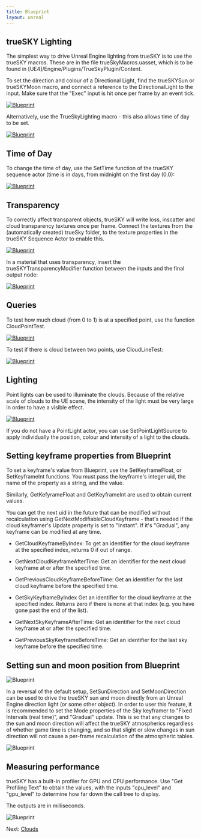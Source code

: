 ```yaml
---
title: Blueprint
layout: unreal
---
```


trueSKY Lighting
--------------

The simplest way to drive Unreal Engine lighting from trueSKY is to use the trueSKY macros. These are in the file trueSkyMacros.uasset, which is to be found in [UE4]/Engine/Plugins/TrueSkyPlugin/Content.

To set the direction and colour of a Directional Light, find the trueSKYSun or trueSKYMoon macro, and connect a reference to the DirectionalLight to the input. Make sure that the "Exec" input is hit once per frame by an event tick. 


<a href="http://docs.simul.co/unrealengine/images/trueSKYSun.png"><img src="http://docs.simul.co/unrealengine/images/trueSKYSun.png" alt="Blueprint"/></a>

Alternatively, use the TrueSkyLighting macro - this also allows time of day to be set.


<a href="http://docs.simul.co/unrealengine/images/trueSkyLighting.png"><img src="http://docs.simul.co/unrealengine/images/trueSkyLighting.png" alt="Blueprint"/></a>

Time of Day
------------

To change the time of day, use the SetTime function of the trueSKY sequence actor (time is in days, from midnight on the first day (0.0):


<a href="http://docs.simul.co/unrealengine/images/SetTime.png"><img src="http://docs.simul.co/unrealengine/images/SetTime.png" alt="Blueprint" /></a>

Transparency
------------

To correctly affect transparent objects, trueSKY will write loss, inscatter and cloud transparency textures once per frame. Connect the textures from the (automatically created) trueSky folder, to the texture properties in the trueSKY Sequence Actor to enable this.

<a href="http://docs.simul.co/unrealengine/images/TrueSkyRenderTargets.png"><img src="http://docs.simul.co/unrealengine/images/TrueSkyRenderTargets.png" alt="Blueprint" /></a>

In a material that uses transparency, insert the trueSKYTransparencyModifier function between the inputs and the final output node:

<a href="http://docs.simul.co/unrealengine/images/Transparency.png"><img src="http://docs.simul.co/unrealengine/images/Transparency.png" alt="Blueprint" /></a>

Queries
-------
To test how much cloud (from 0 to 1) is at a specified point, use the function CloudPointTest.

<a href="CloudPointTest.png"><img src="http://docs.simul.co/unrealengine/images/CloudPointTest.png" alt="Blueprint" /></a>

To test if there is cloud between two points, use CloudLineTest:

<a href="CloudLineTest.png"><img src="http://docs.simul.co/unrealengine/images/CloudLineTest.png" alt="Blueprint" /></a>

Lighting
--------
Point lights can be used to illuminate the clouds. Because of the relative scale of clouds to the UE scene, the intensity of the light must be very large in order to have a visible effect.

<a href="SetPointLight.png"><img src="http://docs.simul.co/unrealengine/images/SetPointLight.png" alt="Blueprint" /></a>

If you do not have a PointLight actor, you can use SetPointLightSource to apply individually the position, colour and intensity of a light to the clouds.

Setting keyframe properties from Blueprint
--------------------------------------------------------------------------------------------------

To set a keyframe's value from Blueprint, use the SetKeyframeFloat, or SetKeyframeInt functions. You must pass the keyframe's integer uid, the name of the property as a string, and the value.

Similarly, GetKefyrameFloat and GetKeyframeInt are used to obtain current values.

You can get the next uid in the future that can be modified without recalculation using GetNextModifiableCloudKeyframe - that's needed if the cloud keyframer's Update property is set to "Instant". If it's "Gradual", any keyframe can be modified at any time.

* GetCloudKeyframeByIndex: To get an identifier for the cloud keyframe at the specified index, returns 0 if out of range.

* GetNextCloudKeyframeAfterTime: Get an identifier for the next cloud keyframe at or after the specified time.

* GetPreviousCloudKeyframeBeforeTime: Get an identifier for the last cloud keyframe before the specified time.
	
* GetSkyKeyframeByIndex Get an identifier for the cloud keyframe at the specified index. Returns zero if there is none at that index (e.g. you have gone past the end of the list).

* GetNextSkyKeyframeAfterTime: Get an identifier for the next cloud keyframe at or after the specified time.

* GetPreviousSkyKeyframeBeforeTime: Get an identifier for the last sky keyframe before the specified time.


Setting sun and moon position from Blueprint
---------------------

<img src="http://docs.simul.co/unrealengine/images/SetFromSunAndMoon.png" alt="Blueprint" />

In a reversal of the default setup, SetSunDirection and SetMoonDirection can be used to drive the trueSKY sun and moon directly from an Unreal Engine direction light (or some other object). In order to user this feature, it is recommended to set the Mode properties of the Sky keyframer to "Fixed Intervals (real time)", and "Gradual" update. This is so that any changes to the sun and moon direction will affect the trueSKY atmospherics regardless of whether game time is changing, and so that slight or slow changes in sun direction will not cause a per-frame recalculation of the atmospheric tables.

<img src="http://docs.simul.co/unrealengine/images/SkyModeForSetSunDirection.png" alt="Blueprint" />

Measuring performance
---------------------
trueSKY has a built-in profiler for GPU and CPU performance. Use "Get Profiling Text" to obtain the values, with the inputs "cpu_level" and "gpu_level" to determine how far down the call tree to display.

The outputs are in milliseconds.

<img src="http://docs.simul.co/unrealengine/images/GetProfilingText.png" alt="Blueprint" />

Next: <a href="/unrealengine/Clouds">Clouds</a>